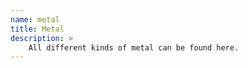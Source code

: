 ```yaml
---
name: metal
title: Metal
description: >
    All different kinds of metal can be found here.
---
```

